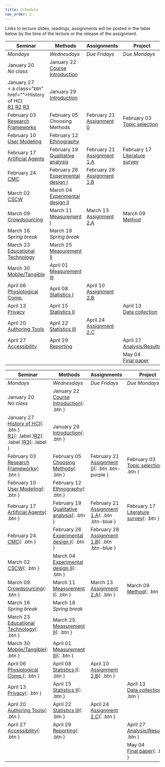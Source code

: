 ```yaml
---
title: Schedule
nav_order: 2
---
```


Links to lecture slides, readings, assignments will be posted in the table below by the time of the lecture or the release of the assignment.

<table>
  <thead>
    <tr>
      <th><strong>Seminar</strong></th>
      <th><strong>Methods</strong></th>
      <th><strong>Assignments</strong></th>
      <th><strong>Project</strong></th>
    </tr>
  </thead>
  <tbody>
    <tr>
      <td><em>Mondays</em></td>
      <td><em>Wednesdays</em></td>
      <td><em>Due Fridays</em></td>
      <td><em>Due Mondays</em></td>
    </tr>
    <tr>
      <td>January 20<br /><em>No class</em></td>
      <td>January 22<br /><span class="fs-3"><a href="">Course Introduction</a></span></td>
      <td></td>
      <td></td>
    </tr>
    <tr>
      <td>January 27<br />
        <span class="fs-3"><
          a class="btn" href="">History of HCI</a>
        </span><br />
        <a class="label" href="">R1</a>
        <a class="label" href="">R2</a>
        <a class="label" href="">R3</a>
      </td>
      <td>January 29<br />
        <span class="fs-3">
          <a class="btn" href="">Introduction</a>
        </span>
      </td>
      <td></td>
      <td></td>
    </tr>
    <tr>
      <td>February 03<br />
        <span class="fs-3">
          <a href="">Research Frameworks</a>
        </span>
      </td>
      <td>February 05<br />
        <span class="fs-3"><a class="btn" ref="">Choosing Methods</a></span>
      </td>
      <td>February 21<br />
        <span class="fs-3"><a class="btn btn-purple" href="https://canvas.wisc.edu/courses/192620/assignments/747906">Assignment 0</a></span>
      </td>
      <td>February 03<br />
        <span class="fs-3"><a class="btn" href="">Topic selection</a></span>
      </td>
    </tr>
    <tr>
      <td>February 10<br />
        <span class="fs-3"><a class="btn" href="">User Modeling</a></span>
      </td>
      <td>February 12<br />
        <span class="fs-3"><a class="btn" href="">Ethnography</a></span>
      </td>
      <td></td>
      <td></td>
    </tr>
    <tr>
      <td>February 17<br />
        <span class="fs-3"><a class="btn" href="">Artificial Agents</a></span>
      </td>
      <td>February 19<br />
        <span class="fs-3"><a class="btn" href="">Qualitative analysis</a></span>
      </td>
      <td>February 21<br />
        <span class="fs-3"><a class="btn btn-blue" href="https://canvas.wisc.edu/courses/192620/assignments/747907">Assignment 1.A</a></span>
      </td>
      <td>February 17<br />
        <span class="fs-3"><a class="btn" href="">Literature survey</a></span>
      </td>
    </tr>
    <tr>
      <td>February 24<br />
        <span class="fs-3"><a class="btn" href="">CMC</a></span>
      </td>
      <td>February 26<br />
        <span class="fs-3"><a class="btn" href="">Experimental design I</a></span>
      </td>
      <td>February 28<br />
        <span class="fs-3"><a class="btn btn-blue" href="https://canvas.wisc.edu/courses/192620/assignments/747947">Assignment 1.B</a></span>
      </td>
      <td></td>
    </tr>
    <tr>
      <td>March 02<br />
        <span class="fs-3"><a class="btn" href="">CSCW</a></span>
      </td>
      <td>March 04<br />
        <span class="fs-3"><a class="btn" href="">Experimental design II</a></span>
      </td>
      <td></td>
      <td></td>
    </tr>
    <tr>
      <td>March 09<br />
        <span class="fs-3"><a class="btn" href="">Crowdsourcing</a></span>
      </td>
      <td>March 11<br />
        <span class="fs-3"><a class="btn" href="">Measurement I</a></span>
      </td>
      <td>March 13<br />
        <span class="fs-3"><a class="btn" href="">Assignment 2.A</a></span>
      </td>
      <td>March 09<br />
        <span class="fs-3"><a class="btn" href="">Method</a></span>
      </td>
    </tr>
    <tr>
      <td>March 16<br /><em>Spring break</em></td>
      <td>March 18<br /><em>Spring break</em></td>
      <td></td>
      <td></td>
    </tr>
    <tr>
      <td>March 23<br />
        <span class="fs-3"><a class="btn" href="">Educational Technology</a></span>
      </td>
      <td>March 25<br />
        <span class="fs-3"><a class="btn" href="">Measurement II</a></span>
      </td>
      <td></td>
      <td></td>
    </tr>
    <tr>
      <td>March 30<br />
        <span class="fs-3"><a class="btn" href="">Mobile/Tangible</a></span>
      </td>
      <td>April 01<br />
        <span class="fs-3"><a class="btn" href="">Measurement III</a></span>
      </td>
      <td></td>
      <td></td>
    </tr>
    <tr>
      <td>April 06<br />
        <span class="fs-3"><a class="btn" href="">Physiological Comp.</a></span>
      </td>
      <td>April 08<br />
        <span class="fs-3"><a class="btn" href="">Statistics I</a></span>
      </td>
      <td>April 10<br />
        <span class="fs-3"><a class="btn" href="">Assignment 2.B</a></span>
      </td>
      <td></td>
    </tr>
    <tr>
      <td>April 13<br />
        <span class="fs-3"><a class="btn" href="">Privacy</a></span>
      </td>
      <td>April 15<br />
        <span class="fs-3"><a class="btn" href="">Statistics II</a></span>
      </td>
      <td></td>
      <td>April 13<br />
        <span class="fs-3"><a class="btn" href="">Data collection</a></span>
      </td>
    </tr>
    <tr>
      <td>April 20<br />
        <span class="fs-3"><a class="btn" href="">Authoring Tools</a></span>
      </td>
      <td>April 22<br />
        <span class="fs-3"><a class="btn" href="">Statistics III</a></span>
      </td>
      <td>April 24<br />
        <span class="fs-3"><a class="btn" href="">Assignment 2.C</a></span>
      </td>
      <td></td>
    </tr>
    <tr>
      <td>April 27<br />
        <span class="fs-3"><a class="btn" href="">Accessibility</a></span>
      </td>
      <td>April 29<br />
        <span class="fs-3"><a class="btn" href="">Reporting</a></span>
      </td>
      <td></td>
      <td>April 27<br />
        <span class="fs-3"><a class="btn" href="">Analysis/Results</a></span>
      </td>
    </tr>
    <tr>
      <td></td>
      <td></td>
      <td></td>
      <td>May 04<br />
        <span class="fs-3"><a class="btn" href="">Final paper</a></span>
      </td>
    </tr>
  </tbody>
</table>


| **Seminar** | **Methods** | **Assignments** | **Project** |
| ------------------------------------------------------------ | ------------------------------------------------ | --------------------------------------- | --------------------------------------------- |
| *Mondays* | *Wednesdays* | *Due Fridays* | *Due Mondays* |
| January 20<br />*No class* | January 22<br /><span class="fs-3">[Course Introduction](){: .btn }</span> | | |
| January 27<br /><span class="fs-3">[History of HCI](){: .btn }</span><br />[R1](){: .label }[R2](){: .label }[R3](){: .label } | January 29<br /><span class="fs-3">[Introduction](){: .btn }</span>        |                                         |                                               |
| February 03<br /><span class="fs-3">[Research Frameworks](){: .btn }</span>                  | February 05<br /><span class="fs-3">[Choosing Methods](){: .btn }</span>   | February 21<br /><span class="fs-3">[Assignment 0](https://canvas.wisc.edu/courses/192620/assignments/747906){: .btn .btn-purple }</span> | February 03<br /><span class="fs-3">[Topic selection](){: .btn }</span> |
| February 10<br /><span class="fs-3">[User Modeling](){: .btn }</span>                  | February 12<br /><span class="fs-3">[Ethnography](){: .btn }</span>        |                                         |                                               |
| February 17<br /><span class="fs-3">[Artificial Agents](){: .btn }</span>                    | February 19<br /><span class="fs-3">[Qualitative analysis](){: .btn }</span>     | February 21<br /><span class="fs-3">[Assignment 1.A](https://canvas.wisc.edu/courses/192620/assignments/747907){: .btn .btn-blue }</span> | February 17<br /><span class="fs-3">[Literature survey](){: .btn }</span>     |
| February 24<br /><span class="fs-3">[CMC](){: .btn }</span>                                  | February 26<br /><span class="fs-3">[Experimental design I](){: .btn }</span>    | February 28<br /><span class="fs-3">[Assignment 1.B](https://canvas.wisc.edu/courses/192620/assignments/747947){: .btn .btn-blue }</span> |                                               |
| March 02<br /><span class="fs-3">[CSCW](){: .btn }</span>                                    | March 04<br /><span class="fs-3">[Experimental design II](){: .btn }</span>      |                                         |                                               |
| March 09<br /><span class="fs-3">[Crowdsourcing](){: .btn }</span>                           | March 11<br /><span class="fs-3">[Measurement I](){: .btn }</span>               | March 13<br /><span class="fs-3">[Assignment 2.A](){: .btn }</span>     | March 09<br /><span class="fs-3">[Method](){: .btn }</span>                   |
| March 16<br />*Spring break*                                      | March 18<br />*Spring break*                           |                                         |                                               |
| March 23<br /><span class="fs-3">[Educational Technology](){: .btn }</span>                  | March 25<br /><span class="fs-3">[Measurement II](){: .btn }</span>              |                                         |                                               |
| March 30<br /><span class="fs-3">[Mobile/Tangible](){: .btn }</span>                         | April 01<br /><span class="fs-3">[Measurement III](){: .btn }</span>             |                                         |                                               |
| April 06<br /><span class="fs-3">[Physiological Comp.](){: .btn }</span>                 | April 08<br /><span class="fs-3">[Statistics I](){: .btn }</span>                | April 10<br /><span class="fs-3">[Assignment 2.B](){: .btn }</span>     |                                               |
| April 13<br /><span class="fs-3">[Privacy](){: .btn }</span>                                 | April 15<br /><span class="fs-3">[Statistics II](){: .btn }</span>               |                                         | April 13<br /><span class="fs-3">[Data collection](){: .btn }</span>          |
| April 20<br /><span class="fs-3">[Authoring Tools](){: .btn }</span>                | April 22<br /><span class="fs-3">[Statistics III](){: .btn }</span>              | April 24<br /><span class="fs-3">[Assignment 2.C](){: .btn }</span>     |                                               |
| April 27<br /><span class="fs-3">[Accessibility](){: .btn }</span>            | April 29<br /><span class="fs-3">[Reporting](){: .btn }</span>                   |                                         | April 27<br /><span class="fs-3">[Analysis/Results](){: .btn }</span>       |
|                                                              |                                                  |                                         | May 04<br /><span class="fs-3">[Final paper](){: .btn }</span>                |
